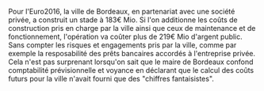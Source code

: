 Pour l'Euro2016, la ville de Bordeaux, en partenariat avec une société privée, a construit un stade à 183€ Mio.
Si l'on additionne les coûts de construction pris en charge par la ville ainsi que ceux de maintenance et de fonctionnement, l'opération va coûter plus de 219€ Mio d'argent public.
Sans compter les risques et engagements pris par la ville, comme par exemple la resposabilité des prêts bancaires accordés à l'entreprise privée.
Cela n'est pas surprenant lorsqu'on sait que le maire de Bordeaux confond comptabilité prévisionnelle et voyance en déclarant que le calcul des coûts futurs pour la ville n'avait fourni que des "chiffres fantaisistes".